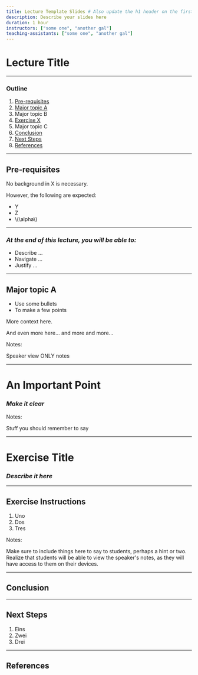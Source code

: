 ```yaml
---
title: Lecture Template Slides # Also update the h1 header on the first slide to the same name
description: Describe your slides here
duration: 1 hour
instructors: ["some one", "another gal"]
teaching-assistants: ["some one", "another gal"]
---
```


# Lecture Title

---

### Outline

<!--
You can reference slides within this presentation like [this other slide](#at-the-end-of-this-lecture-you-will-be-able-to) by use of the header title.

Please make your lecture precise.

- Limit the main points in a lecture to five or fewer.
- Create effective visuals, analogies, demonstrations, and examples to reinforce the main points.
  {TAs and the Parity design team can assist! Please let us know marking an item here as `TODO`}
- Emphasize your objectives and key points in the beginning, as you get to them, and as a summary at the end.

-->

<pba-flex center>

1. [Pre-requisites](#pre-requisites)
1. [Major topic A](#major-topic-a)
1. Major topic B
1. [Exercise X](#exercise-title)
1. Major topic C
1. [Conclusion](#conclusion)
1. [Next Steps](#next-steps)
1. [References](#references)

</pba-flex>

---

## Pre-requisites

No background in X is necessary.

However, the following are expected:

<pba-flex center>

- Y
- Z
- \\(\alpha\\)

</pba-flex>

---

### _At the end of this lecture, you will be able to:_

<!-- TODO: fill this in  -->

<pba-flex center>

- Describe ...
- Navigate ...
- Justify ...

</pba-flex>

---

## Major topic A

<pba-flex center>

- Use some bullets
- To make a few points

</pba-flex>

More context here.

And even more here... and more and more...

Notes:

Speaker view ONLY notes

---

# An Important Point

### _Make it clear_ <!-- .element: class="fragment" -->

Notes:

Stuff you should remember to say

---

# Exercise Title

### _Describe it here_

---

## Exercise Instructions

<!--
Detail what you want students to do in your exercise
Most exercises are less than 15 minuets in length.
-->

<pba-flex center>

1. Uno
1. Dos
1. Tres

</pba-flex>

Notes:

Make sure to include things here to say to students, perhaps a hint or two.
Realize that students will be able to view the speaker's notes, as they will have access to them on their devices.

---

## Conclusion

<!-- Summarize what we just learned, and put it in the bigger picture of what the Academy and Web3 are all about. -->

---

## Next Steps

<!--
Compile a list of:
- topics not covered here but students should consider learning about independently
- examples of the concepts covered in this lesson applied to a project, to case-study
- useful resources related to the lesson

- Reference other slides/materials by relative directory in this repo, like the [copy-paste slide templates](../../content-templates/slides/copy-paste-reveal-template-slides.md)
-->

<pba-flex center>

1. Eins
1. Zwei
1. Drei

</pba-flex>

---

## References

<!--
Compile an **annotated** list of URLs to source material referenced in making these lessons.
Ideally this is exhaustive, it can be cleaned up before delivery to students, but must include _why_ a reference is used.
For example:

- [ss58-registry](https://github.com/paritytech/ss58-registry) - A list of known SS58 account types as an enum, typically used by the Polkadot, Kusama or Substrate ecosystems.
- [wiki on parathreads](https://wiki.polkadot.network/docs/learn-parathreads) - A description of the parathread model.
-->
